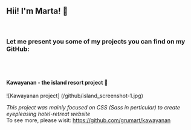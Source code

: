 ## Hii! I'm Marta! 👋
</br>

### Let me present you some of my projects you can find on my GitHub:
</br>
</br>

#### Kawayanan - the island resort project :palm_tree:
![Kawayanan project] (/github/island_screenshot-1.jpg)

*This project was mainly focused on CSS (Sass in perticular) to create eyepleasing hotel-retreat website* </br>
To see more, please wisit: https://github.com/grumart/kawayanan 
